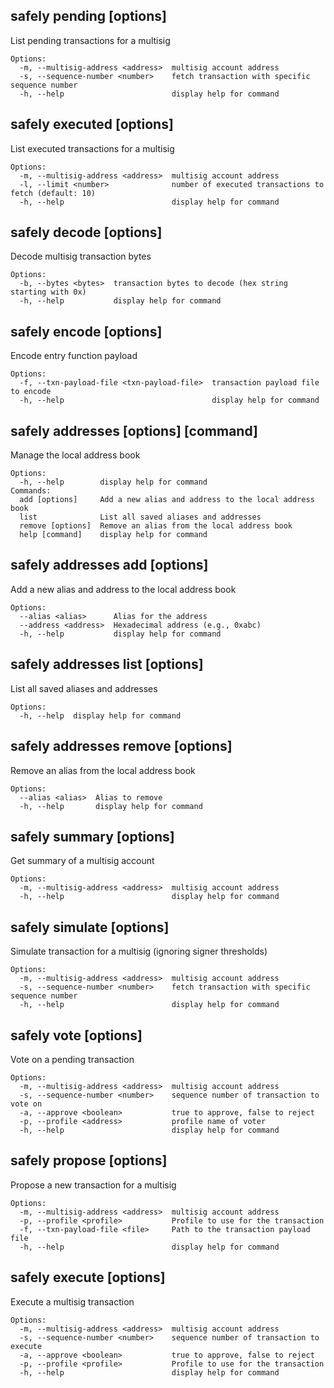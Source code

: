 ## safely pending [options]

List pending transactions for a multisig

```
Options:
  -m, --multisig-address <address>  multisig account address
  -s, --sequence-number <number>    fetch transaction with specific sequence number
  -h, --help                        display help for command
```
## safely executed [options]

List executed transactions for a multisig

```
Options:
  -m, --multisig-address <address>  multisig account address
  -l, --limit <number>              number of executed transactions to fetch (default: 10)
  -h, --help                        display help for command
```
## safely decode [options]

Decode multisig transaction bytes

```
Options:
  -b, --bytes <bytes>  transaction bytes to decode (hex string starting with 0x)
  -h, --help           display help for command
```
## safely encode [options]

Encode entry function payload

```
Options:
  -f, --txn-payload-file <txn-payload-file>  transaction payload file to encode
  -h, --help                                 display help for command
```
## safely addresses [options] [command]

Manage the local address book

```
Options:
  -h, --help        display help for command
Commands:
  add [options]     Add a new alias and address to the local address book
  list              List all saved aliases and addresses
  remove [options]  Remove an alias from the local address book
  help [command]    display help for command
```
## safely addresses add [options]

Add a new alias and address to the local address book

```
Options:
  --alias <alias>      Alias for the address
  --address <address>  Hexadecimal address (e.g., 0xabc)
  -h, --help           display help for command
```
## safely addresses list [options]

List all saved aliases and addresses

```
Options:
  -h, --help  display help for command
```
## safely addresses remove [options]

Remove an alias from the local address book

```
Options:
  --alias <alias>  Alias to remove
  -h, --help       display help for command
```
## safely summary [options]

Get summary of a multisig account

```
Options:
  -m, --multisig-address <address>  multisig account address
  -h, --help                        display help for command
```
## safely simulate [options]

Simulate transaction for a multisig (ignoring signer thresholds)

```
Options:
  -m, --multisig-address <address>  multisig account address
  -s, --sequence-number <number>    fetch transaction with specific sequence number
  -h, --help                        display help for command
```
## safely vote [options]

Vote on a pending transaction

```
Options:
  -m, --multisig-address <address>  multisig account address
  -s, --sequence-number <number>    sequence number of transaction to vote on
  -a, --approve <boolean>           true to approve, false to reject
  -p, --profile <address>           profile name of voter
  -h, --help                        display help for command
```
## safely propose [options]

Propose a new transaction for a multisig

```
Options:
  -m, --multisig-address <address>  multisig account address
  -p, --profile <profile>           Profile to use for the transaction
  -f, --txn-payload-file <file>     Path to the transaction payload file
  -h, --help                        display help for command
```
## safely execute [options]

Execute a multisig transaction

```
Options:
  -m, --multisig-address <address>  multisig account address
  -s, --sequence-number <number>    sequence number of transaction to execute
  -a, --approve <boolean>           true to approve, false to reject
  -p, --profile <profile>           Profile to use for the transaction
  -h, --help                        display help for command
```